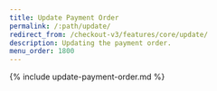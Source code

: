 ```yaml
---
title: Update Payment Order
permalink: /:path/update/
redirect_from: /checkout-v3/features/core/update/
description: Updating the payment order.
menu_order: 1800
---
```


{% include update-payment-order.md %}
